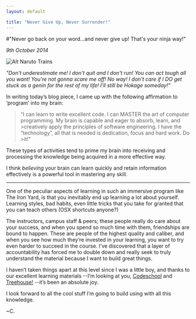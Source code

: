 ```yaml
---
layout: default

title: "Never Give Up, Never Surrender!"
---
```


#"Never go back on your word...and never give up! That's your ninja way!"

*9th October 2014*

![Alt Naruto Trains](http://25.media.tumblr.com/tumblr_lzxjtlh3oe1qdrknio1_500.gif)

*"Don't underestimate me! I don't quit and I don't run! You can act tough all you want! You're not gonna scare me off! No way! I don't care if I DO get stuck as a genin for the rest of my life! I'll still be Hokage someday!"*

In writing today’s blog piece, I came up with the following affirmation to ‘program’ into my brain:

>“I can learn to write excellent code. I can MASTER the art of computer programming. My brain is capable and eager to absorb, learn, and >creatively apply the principles of software engineering. I have the “technology”, all that is needed is dedication, focus and hard work. Do >it!"

These types of activities tend to prime my brain into receiving and processing the knowledge being acquired in a more effective way.

I think *believing* your brain can learn quickly and retain information effectively is a powerful tool in mastering any skill.

----

One of the peculiar aspects of learning in such an immersive program like The Iron Yard, is that you inevitably end up learning a lot about yourself. Learning styles, bad habits, even little tricks that you take for granted that you can teach others (OSX shortcuts anyone?) 

The instructors, campus staff & peers; these people really do care about your success, and when you spend so much time with them, friendships are bound to happen. These are people of the highest quality and caliber, and when you see how much they’re invested in your learning, you want to try even harder to succeed in the course. I’ve discovered that a layer of accountability has forced me to double down and really seek to truly understand the material because I want to build great things. 

I haven’t taken things apart at this level since I was a little boy, and thanks to our excellent learning materials --I’m looking at you, [Codeschool](http://www.codeschool.com) and [Treehouse!](http://referrals.trhou.se/carlosdonze) --it’s been an absolute joy.

I look forward to all the cool stuff I’m going to build using with all this knowledge.

~C.
